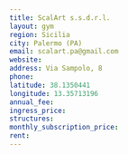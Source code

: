 ```yaml
---
title: ScalArt s.s.d.r.l.
layout: gym
region: Sicilia
city: Palermo (PA)
email: scalart.pa@gmail.com
website: 
address: Via Sampolo, 8
phone: 
latitude: 38.1350441
longitude: 13.35713196
annual_fee: 
ingress_price: 
structures: 
monthly_subscription_price: 
rent: 
---
```



